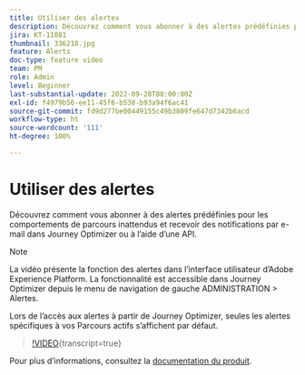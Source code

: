 ```yaml
---
title: Utiliser des alertes
description: Découvrez comment vous abonner à des alertes prédéfinies pour les comportements de parcours inattendus et recevoir des notifications par e-mail dans Journey Optimizer ou à l’aide d’une API.
jira: KT-11081
thumbnail: 336218.jpg
feature: Alerts
doc-type: feature video
team: PM
role: Admin
level: Beginner
last-substantial-update: 2022-09-28T00:00:00Z
exl-id: f4979b56-ee11-45f6-b538-b93a94f6ac41
source-git-commit: fd9d277be00449155c49b3809fe647d7342b6acd
workflow-type: ht
source-wordcount: '111'
ht-degree: 100%

---
```


# Utiliser des alertes

Découvrez comment vous abonner à des alertes prédéfinies pour les comportements de parcours inattendus et recevoir des notifications par e-mail dans Journey Optimizer ou à l’aide d’une API.

>[!NOTE]
>
>La vidéo présente la fonction des alertes dans l’interface utilisateur d’Adobe Experience Platform. La fonctionnalité est accessible dans Journey Optimizer depuis le menu de navigation de gauche ADMINISTRATION > Alertes.
>
>
>Lors de l’accès aux alertes à partir de Journey Optimizer, seules les alertes spécifiques à vos Parcours actifs s’affichent par défaut.

>[!VIDEO](https://video.tv.adobe.com/v/336218?quality=12&learn=on){transcript=true}

Pour plus d’informations, consultez la [documentation du produit](https://experienceleague.adobe.com/docs/journey-optimizer/using/reporting/alerts.html?lang=fr).
